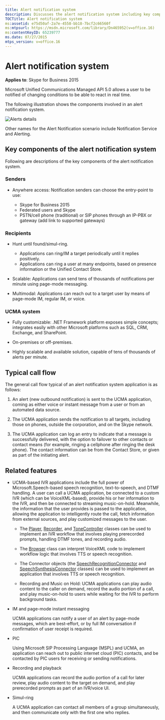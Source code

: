 ```yaml
---
title: Alert notification system
description: Discusses the alert notification system including key components of the alert notification system, typical call flow and related features.
TOCTitle: Alert notification system
ms:assetid: e75d50af-2a7e-4558-bb18-7bcf2c66560f
ms:mtpsurl: https://msdn.microsoft.com/library/Dn465952(v=office.16)
ms:contentKeyID: 65239777
ms.date: 07/27/2015
mtps_version: v=office.16
---
```


# Alert notification system

**Applies to**: Skype for Business 2015

Microsoft Unified Communications Managed API 5.0 allows a user to be notified of changing conditions to be able to react in real time.

The following illustration shows the components involved in an alert notification system.

![Alerts details](images/Dn465952.UCMA-Alerts2(Office.16).png "Alerts details")

Other names for the Alert Notification scenario include Notification Service and Alerting.

## Key components of the alert notification system

Following are descriptions of the key components of the alert notification system.

### Senders

- Anywhere access: Notification senders can choose the entry-point to use:

  - Skype for Business 2015
  - Federated users and Skype
  - PSTN/cell phone (traditional) or SIP phones through an IP-PBX or gateway (add link to supported gateways)

### Recipients

- Hunt until found/simul-ring.

  - Applications can ring/IM a target periodically until it replies positively.
  - Applications can ring a user at many endpoints, based on presence information or the Unified Contact Store.

- Scalable: Applications can send tens of thousands of notifications per minute using page-mode messaging.

- Multimodal: Applications can reach out to a target user by means of page-mode IM, regular IM, or voice.

### UCMA system

- Fully customizable: .NET Framework platform exposes simple concepts; integrates easily with other Microsoft platforms such as SQL, CRM, Exchange, and SharePoint.

- On-premises or off-premises.

- Highly scalable and available solution, capable of tens of thousands of alerts per minute.

## Typical call flow

The general call flow typical of an alert notification system application is as follows:

1. An alert (new outbound notification) is sent to the UCMA application, coming as either voice or instant message from a user or from an automated data source.

2. The UCMA application sends the notification to all targets, including those on phones, outside the corporation, and on the Skype network.

3. The UCMA application can log an entry to indicate that a message is successfully delivered, with the option to failover to other contacts or contact means (for example, ringing a cellphone after ringing the desk phone). The contact information can be from the Contact Store, or given as part of the initiating alert.

## Related features

- UCMA-based IVR applications include the full power of Microsoft.Speech-based speech recognition, text-to-speech, and DTMF handling. A user can call a UCMA application, be connected to a custom IVR (which can be VoiceXML-based), provide his or her information to the IVR, and then be connected to streaming music-on-hold. Meanwhile, the information that the user provides is passed to the application, allowing the application to intelligently route the call, fetch information from external sources, and play customized messages to the user.

  - The [Player](/dotnet/api/microsoft.rtc.collaboration.audiovideo.player), [Recorder](/dotnet/api/microsoft.rtc.collaboration.audiovideo.recorder), and [ToneController](/dotnet/api/microsoft.rtc.collaboration.audiovideo.tonecontroller) classes can be used to implement an IVR workflow that involves playing prerecorded prompts, handling DTMF tones, and recording audio.

  - The [Browser](/dotnet/api/microsoft.rtc.collaboration.audiovideo.voicexml.browser) class can interpret VoiceXML code to implement workflow logic that involves TTS or speech recognition.

  - The Connector objects (the [SpeechRecognitionConnector](/dotnet/api/microsoft.rtc.collaboration.audiovideo.speechrecognitionconnector) and [SpeechSynthesisConnector](/dotnet/api/microsoft.rtc.collaboration.audiovideo.speechsynthesisconnector) classes) can be used to implement an application that involves TTS or speech recognition.
  
  - Recording and Music on Hold: UCMA applications can play audio content to the caller on demand, record the audio portion of a call, and play music-on-hold to users while waiting for the IVR to perform background tasks.

- IM and page-mode instant messaging

  UCMA applications can notify a user of an alert by page-mode messages, which are best-effort, or by full IM conversation if confirmation of user receipt is required.

- PIC

  Using Microsoft SIP Processing Language (MSPL) and UCMA, an application can reach out to public internet cloud (PIC) contacts, and be contacted by PIC users for receiving or sending notifications.

- Recording and playback

  UCMA applications can record the audio portion of a call for later review, play audio content to the target on demand, and play prerecorded prompts as part of an IVR/voice UI.

- Simul-ring

  A UCMA application can contact all members of a group simultaneously, and then communicate only with the first one who replies.
